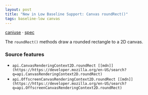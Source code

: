 ```yaml
---
layout: post
title: "New in Low Baseline Support: Canvas roundRect()"
tags: baseline-low canvas
---
```


[caniuse](https://caniuse.com/?search=canvas-roundrect) · [spec](https://html.spec.whatwg.org/multipage/canvas.html#dom-context-2d-roundrect)

The `roundRect()` methods draw a rounded rectangle to a 2D canvas.

### Source features

- ``api.CanvasRenderingContext2D.roundRect [[mdn]](https://https://developer.mozilla.org/en-US/search?q=api.CanvasRenderingContext2D.roundRect)``
- ``api.OffscreenCanvasRenderingContext2D.roundRect [[mdn]](https://https://developer.mozilla.org/en-US/search?q=api.OffscreenCanvasRenderingContext2D.roundRect)``
